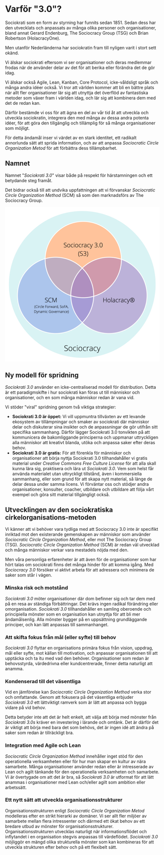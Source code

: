 # Varför "3.0"?

Sociokrati som en form av styrning har funnits sedan 1851. Sedan dess har den utvecklats och anpassats av många olika personer och organisationer, bland annat Gerard Endenburg, The Sociocracy Group (TSG) och Brian Robertson (HolacracyOne).

Men utanför Nederländerna har sociokratin fram till nyligen varit i stort sett okänd.

Vi älskar sociokrati eftersom vi ser organisationer och deras medlemmar frodas när de använder delar av det för att berika eller förändra det de gör idag.

Vi älskar också Agile, Lean, Kanban, Core Protocol, icke-våldsligt språk och många andra idéer också. Vi tror att världen kommer att bli en bättre plats när allt fler organisationer lär sig att utnyttja det överflöd av fantastiska metoder som växer fram i världen idag, och lär sig att kombinera dem med det de redan kan.

Därför bestämde vi oss för att ägna en del av vår tid åt att utveckla och utveckla sociokratin, integrera den med många av dessa andra potenta idéer, för att göra den tillgänglig och tillämplig för så många organisationer som möjligt.

För detta ändamål inser vi värdet av en stark identitet, ett radikalt annorlunda sätt att sprida information, och av att anpassa *Sociocratic Circle Organization Metod* för att förbättra dess tillämpbarhet.

## Namnet

Namnet "*Sociokrati 3.0*" visar både på respekt för härstamningen och ett betydande steg framåt.

Det bidrar också till att undvika uppfattningen att vi förvanskar *Sociocratic Circle Organization Method* (SCM) så som den marknadsförs av The Sociocracy Group.

![Tre varianter av sociokrati](img/context/sociocracy-variants.png)

## Ny modell för spridning

*Sociokrati 3.0* använder en icke-centraliserad modell för distribution. Detta är ett paradigmskifte i hur sociokrati kan föras ut till människor och organisationer, och en som många människor redan är vana vid.

Vi stöder "viral" spridning genom två viktiga strategier:

* **Sociokrati 3.0 är öppet:** Vi vill uppmuntra tillväxten av ett levande ekosystem av tillämpningar och smaker av sociokrati där människor delar och diskuterar sina insikter och de anpassningar de gör utifrån sitt specifika sammanhang. Därför lägger Sociokrati 3.0 tonvikten på att kommunicera de bakomliggande principerna och uppmanar uttryckligen alla människor att kreativt blanda, utöka och anpassa saker efter deras behov.
* **Sociokrati 3.0 är gratis:** För att förenkla för människor och organisationer att börja nyttja Sociokrati 3.0 tillhandahåller vi gratis material under *Creative Commons Free Culture License* för att alla skall kunna lära sig, praktisera och lära ut *Sociokrati 3.0*. Vem som helst får använda materialet utan uttryckligt tillstånd, även i kommersiella sammanhang, eller som grund för att skapa nytt material, så länge de delar dessa under samma licens. Vi förväntar oss och stödjer andra organisationer, konsulter, coacher, utbildare och utbildare att följa vårt exempel och göra sitt material tillgängligt också.

## Utvecklingen av den sociokratiska cirkelorganisations-metoden

Vi känner att vi behöver vara tydliga med att Sociocracy 3.0 inte är specifikt inriktad mot den existerande gemenskapen av människor som använder *Sociocratic Circle Organization Method*, eller mot The Sociocracy Group (TSG). *Sociocratic Circle Organization Method* (SCM) är redan väl utvecklad och många människor verkar vara mestadels nöjda med den.

Men våra personliga erfarenheter är att även för de organisationer som har hört talas om sociokrati finns det många hinder för att komma igång. Med *Sociocracy 3.0* försöker vi aktivt arbeta för att adressera och minimera de saker som står i vägen.

### Minska risk och motstånd

*Sociokrati 3.0* möter organisationer där dom befinner sig och tar dem med på en resa av ständiga förbättringar. Det krävs ingen radikal förändring eller omorganisation. *Sociokrati 3.0* tillhandahåller en samling oberoende och principiella mönster som en organisation kan utnyttja för att bli mer ändamålsenlig. Alla mönster bygger på en uppsättning grundläggande principer, och kan lätt anpassas till sammanhanget.

### Att skifta fokus från mål (eller syfte) till behov

*Sociokrati 3.0* flyttar en organisations primära fokus från vision, uppdrag, mål eller syfte, mot källan till motivation, och anpassar organisationen till att upptäcka och ta itu med vad den behöver. Organisationer som redan är behovsstyrda, värdedrivna eller kundcentrerade, finner detta naturligt att anamma.

### Kondenserad till det väsentliga

Vid en jämförelse kan *Sociocratic Circle Organization Method* verka stor och omfattande. Genom att fokusera på det väsentliga erbjuder *Sociokrati 3.0* ett lättviktigt ramverk som är lätt att anpassa och bygga vidare på vid behov.

Detta betyder inte att det är helt enkelt, att välja att börja med mönster från *Sociokrati 3.0s* kräver en investering i lärande och omtänk. Det är därför det är viktigt att börja med bara det som behövs, det är ingen idé att ändra på saker som redan är tillräckligt bra.

### Integration med Agile och Lean

*Sociocratic Circle Organization Method* innehåller inget stöd för den operationella verksamheten eller för hur man skapar en kultur av nära samarbete. Många organisationer använder redan eller är intresserade av Lean och agilt tänkande för den operationella verksamheten och samarbete. Vi är övertygade om att det är bra, så *Sociokrati 3.0* är utformat för att lätt anammas i organisationer med Lean och/eller agilt som ambition eller arbetssätt.

### Ett nytt sätt att utveckla organisationsstrukturer

Organisationsstrukturen enligt *Sociocratic Circle Organization Metod* modelleras efter en strikt hierarki av domäner. Vi ser allt fler miljöer av samarbete mellan flera intressenter och därmed ett ökat behov av ett bredare utbud av mönster för organisationsstrukturer. Organisationsstrukturen utvecklas naturligt när informationsflödet och inflytandet i en organisation stegvis anpassas till värdeflödet. *Sociokrati 3.0* möjliggör en mängd olika strukturella mönster som kan kombineras för att utveckla strukturen efter behov och på ett flexibelt sätt.